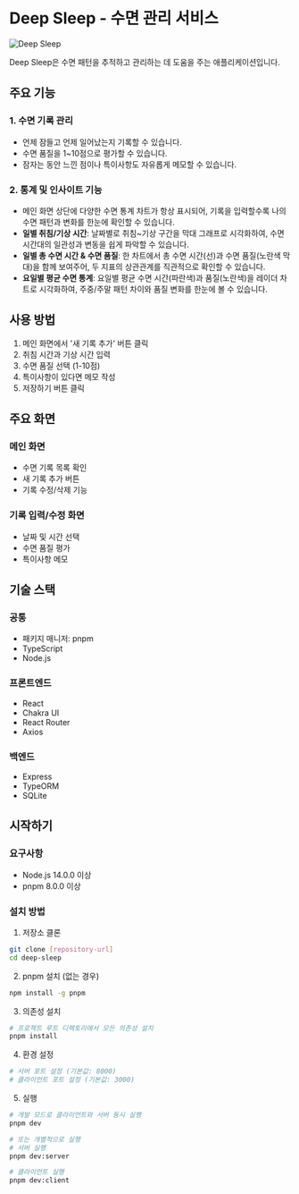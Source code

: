 # Deep Sleep - 수면 관리 서비스

![Deep Sleep](https://img.shields.io/badge/Deep_Sleep-수면_관리_서비스-orange)

Deep Sleep은 수면 패턴을 추적하고 관리하는 데 도움을 주는 애플리케이션입니다.

## 주요 기능

### 1. 수면 기록 관리
- 언제 잠들고 언제 일어났는지 기록할 수 있습니다.
- 수면 품질을 1~10점으로 평가할 수 있습니다.
- 잠자는 동안 느낀 점이나 특이사항도 자유롭게 메모할 수 있습니다.

### 2. 통계 및 인사이트 기능
- 메인 화면 상단에 다양한 수면 통계 차트가 항상 표시되어, 기록을 입력할수록 나의 수면 패턴과 변화를 한눈에 확인할 수 있습니다.
- **일별 취침/기상 시간**: 날짜별로 취침~기상 구간을 막대 그래프로 시각화하여, 수면 시간대의 일관성과 변동을 쉽게 파악할 수 있습니다.
- **일별 총 수면 시간 & 수면 품질**: 한 차트에서 총 수면 시간(선)과 수면 품질(노란색 막대)을 함께 보여주어, 두 지표의 상관관계를 직관적으로 확인할 수 있습니다.
- **요일별 평균 수면 통계**: 요일별 평균 수면 시간(파란색)과 품질(노란색)을 레이더 차트로 시각화하여, 주중/주말 패턴 차이와 품질 변화를 한눈에 볼 수 있습니다.


## 사용 방법

1. 메인 화면에서 '새 기록 추가' 버튼 클릭
2. 취침 시간과 기상 시간 입력
3. 수면 품질 선택 (1-10점)
4. 특이사항이 있다면 메모 작성
5. 저장하기 버튼 클릭

## 주요 화면

### 메인 화면
- 수면 기록 목록 확인
- 새 기록 추가 버튼
- 기록 수정/삭제 기능

### 기록 입력/수정 화면
- 날짜 및 시간 선택
- 수면 품질 평가
- 특이사항 메모


## 기술 스택

### 공통
- 패키지 매니저: pnpm
- TypeScript
- Node.js

### 프론트엔드
- React
- Chakra UI
- React Router
- Axios

### 백엔드
- Express
- TypeORM
- SQLite

## 시작하기

### 요구사항
- Node.js 14.0.0 이상
- pnpm 8.0.0 이상


### 설치 방법

1. 저장소 클론
```bash
git clone [repository-url]
cd deep-sleep
```

2. pnpm 설치 (없는 경우)
```bash
npm install -g pnpm
```

3. 의존성 설치
```bash
# 프로젝트 루트 디렉토리에서 모든 의존성 설치
pnpm install
```

4. 환경 설정
```bash
# 서버 포트 설정 (기본값: 8000)
# 클라이언트 포트 설정 (기본값: 3000)
```

5. 실행
```bash
# 개발 모드로 클라이언트와 서버 동시 실행
pnpm dev

# 또는 개별적으로 실행
# 서버 실행
pnpm dev:server

# 클라이언트 실행
pnpm dev:client
```
